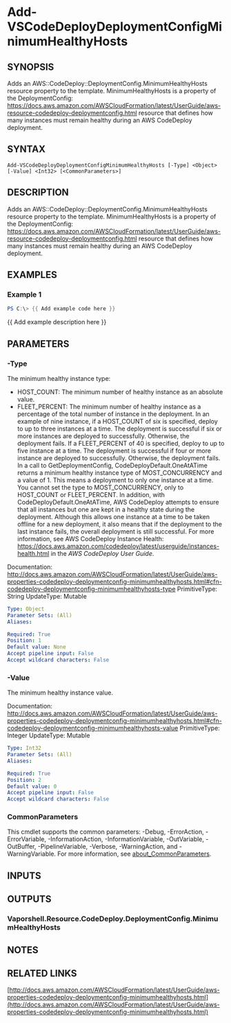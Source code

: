 # Add-VSCodeDeployDeploymentConfigMinimumHealthyHosts

## SYNOPSIS
Adds an AWS::CodeDeploy::DeploymentConfig.MinimumHealthyHosts resource property to the template.
MinimumHealthyHosts is a property of the DeploymentConfig: https://docs.aws.amazon.com/AWSCloudFormation/latest/UserGuide/aws-resource-codedeploy-deploymentconfig.html resource that defines how many instances must remain healthy during an AWS CodeDeploy deployment.

## SYNTAX

```
Add-VSCodeDeployDeploymentConfigMinimumHealthyHosts [-Type] <Object> [-Value] <Int32> [<CommonParameters>]
```

## DESCRIPTION
Adds an AWS::CodeDeploy::DeploymentConfig.MinimumHealthyHosts resource property to the template.
MinimumHealthyHosts is a property of the DeploymentConfig: https://docs.aws.amazon.com/AWSCloudFormation/latest/UserGuide/aws-resource-codedeploy-deploymentconfig.html resource that defines how many instances must remain healthy during an AWS CodeDeploy deployment.

## EXAMPLES

### Example 1
```powershell
PS C:\> {{ Add example code here }}
```

{{ Add example description here }}

## PARAMETERS

### -Type
The minimum healthy instance type:
+ HOST_COUNT: The minimum number of healthy instance as an absolute value.
+ FLEET_PERCENT: The minimum number of healthy instance as a percentage of the total number of instance in the deployment.
In an example of nine instance, if a HOST_COUNT of six is specified, deploy to up to three instances at a time.
The deployment is successful if six or more instances are deployed to successfully.
Otherwise, the deployment fails.
If a FLEET_PERCENT of 40 is specified, deploy to up to five instance at a time.
The deployment is successful if four or more instance are deployed to successfully.
Otherwise, the deployment fails.
In a call to GetDeploymentConfig, CodeDeployDefault.OneAtATime returns a minimum healthy instance type of MOST_CONCURRENCY and a value of 1.
This means a deployment to only one instance at a time.
You cannot set the type to MOST_CONCURRENCY, only to HOST_COUNT or FLEET_PERCENT.
In addition, with CodeDeployDefault.OneAtATime, AWS CodeDeploy attempts to ensure that all instances but one are kept in a healthy state during the deployment.
Although this allows one instance at a time to be taken offline for a new deployment, it also means that if the deployment to the last instance fails, the overall deployment is still successful.
For more information, see AWS CodeDeploy Instance Health: https://docs.aws.amazon.com/codedeploy/latest/userguide/instances-health.html in the *AWS CodeDeploy User Guide*.

Documentation: http://docs.aws.amazon.com/AWSCloudFormation/latest/UserGuide/aws-properties-codedeploy-deploymentconfig-minimumhealthyhosts.html#cfn-codedeploy-deploymentconfig-minimumhealthyhosts-type
PrimitiveType: String
UpdateType: Mutable

```yaml
Type: Object
Parameter Sets: (All)
Aliases:

Required: True
Position: 1
Default value: None
Accept pipeline input: False
Accept wildcard characters: False
```

### -Value
The minimum healthy instance value.

Documentation: http://docs.aws.amazon.com/AWSCloudFormation/latest/UserGuide/aws-properties-codedeploy-deploymentconfig-minimumhealthyhosts.html#cfn-codedeploy-deploymentconfig-minimumhealthyhosts-value
PrimitiveType: Integer
UpdateType: Mutable

```yaml
Type: Int32
Parameter Sets: (All)
Aliases:

Required: True
Position: 2
Default value: 0
Accept pipeline input: False
Accept wildcard characters: False
```

### CommonParameters
This cmdlet supports the common parameters: -Debug, -ErrorAction, -ErrorVariable, -InformationAction, -InformationVariable, -OutVariable, -OutBuffer, -PipelineVariable, -Verbose, -WarningAction, and -WarningVariable. For more information, see [about_CommonParameters](http://go.microsoft.com/fwlink/?LinkID=113216).

## INPUTS

## OUTPUTS

### Vaporshell.Resource.CodeDeploy.DeploymentConfig.MinimumHealthyHosts
## NOTES

## RELATED LINKS

[http://docs.aws.amazon.com/AWSCloudFormation/latest/UserGuide/aws-properties-codedeploy-deploymentconfig-minimumhealthyhosts.html](http://docs.aws.amazon.com/AWSCloudFormation/latest/UserGuide/aws-properties-codedeploy-deploymentconfig-minimumhealthyhosts.html)

